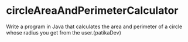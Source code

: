 # circleAreaAndPerimeterCalculator
Write a program in Java that calculates the area and perimeter of a circle whose radius you get from the user.(patikaDev)

